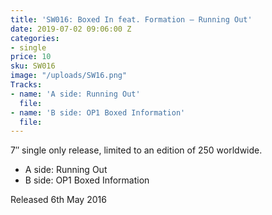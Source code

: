 ```yaml
---
title: 'SW016: Boxed In feat. Formation – Running Out'
date: 2019-07-02 09:06:00 Z
categories:
- single
price: 10
sku: SW016
image: "/uploads/SW16.png"
Tracks:
- name: 'A side: Running Out'
  file: 
- name: 'B side: OP1 Boxed Information'
  file: 
---
```


7″ single only release, limited to an edition of 250 worldwide.

* A side: Running Out
* B side: OP1 Boxed Information

Released 6th May 2016